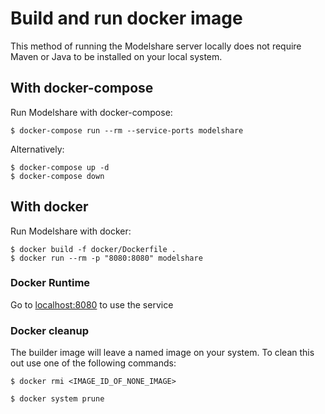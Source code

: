 # Build and run docker image 

This method of running the Modelshare server locally does not require Maven or Java to be installed on your local system.

## With docker-compose

Run Modelshare with docker-compose:

    $ docker-compose run --rm --service-ports modelshare

Alternatively:

    $ docker-compose up -d
    $ docker-compose down

## With docker

Run Modelshare with docker:

    $ docker build -f docker/Dockerfile .
    $ docker run --rm -p "8080:8080" modelshare

### Docker Runtime

Go to [localhost:8080](http://localhost:8080) to use the service

### Docker cleanup

The builder image will leave a <none> named image on your system. To clean this out use one of the following commands:

    $ docker rmi <IMAGE_ID_OF_NONE_IMAGE>

    $ docker system prune

